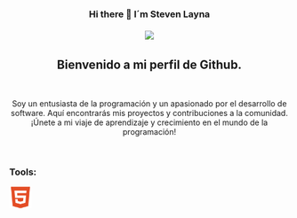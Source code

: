 
<div align="center">
  <h3>Hi there 👋 I´m Steven Layna</3><br><br>
  <img src="https://media.giphy.com/media/scZPhLqaVOM1qG4lT9/giphy.gif" width="200" />
  <h2>Bienvenido a mi perfil  de Github.</h2>
</div>
<br>
<div align = "center">
  <p>
     Soy un entusiasta de la programación y un apasionado por el desarrollo de software.
     Aquí encontrarás mis proyectos y contribuciones a la comunidad. 
     ¡Únete a mi viaje de aprendizaje y crecimiento en el mundo de la programación!
  <p/>
</div>

<br>
<div align="left">
  <h3>Tools: </h3>
  <div>
    <img src="https://github.com/devicons/devicon/blob/master/icons/html5/html5-plain.svg" tittle="html5" alt="html5" width="40" height="40"/>
  </div>
</div>

